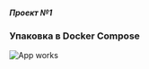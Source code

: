 ##### Проект №1
### Упаковка в Docker Compose

![App works](https://github.com/vladislav1923/devops-for-programmers-project-lvl1/actions/workflows/push-check.yml/badge.svg)
